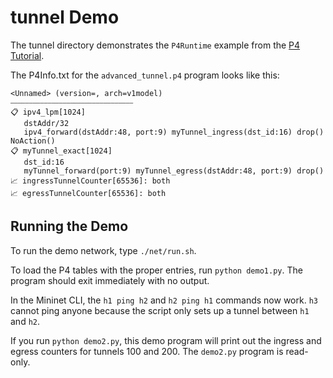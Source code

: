# tunnel Demo

The tunnel directory demonstrates the `P4Runtime` example from the [P4 Tutorial](https://github.com/p4lang/tutorials/tree/master/exercises/p4runtime).

The P4Info.txt for the `advanced_tunnel.p4` program looks like this:

```
<Unnamed> (version=, arch=v1model)
⎯⎯⎯⎯⎯⎯⎯⎯⎯⎯⎯⎯⎯⎯⎯⎯⎯⎯⎯⎯⎯⎯⎯⎯⎯⎯⎯⎯⎯⎯⎯⎯⎯
📋 ipv4_lpm[1024]
   dstAddr/32 
   ipv4_forward(dstAddr:48, port:9) myTunnel_ingress(dst_id:16) drop() NoAction()
📋 myTunnel_exact[1024]
   dst_id:16 
   myTunnel_forward(port:9) myTunnel_egress(dstAddr:48, port:9) drop()
📈 ingressTunnelCounter[65536]: both
📈 egressTunnelCounter[65536]: both
```

## Running the Demo

To run the demo network, type `./net/run.sh`.

To load the P4 tables with the proper entries, run `python demo1.py`. The program should
exit immediately with no output.

In the Mininet CLI, the `h1 ping h2` and `h2 ping h1` commands now work. `h3` cannot ping 
anyone because the script only sets up a tunnel between `h1` and `h2`.

If you run `python demo2.py`, this demo program will print out the ingress and egress
counters for tunnels 100 and 200. The `demo2.py` program is read-only.
